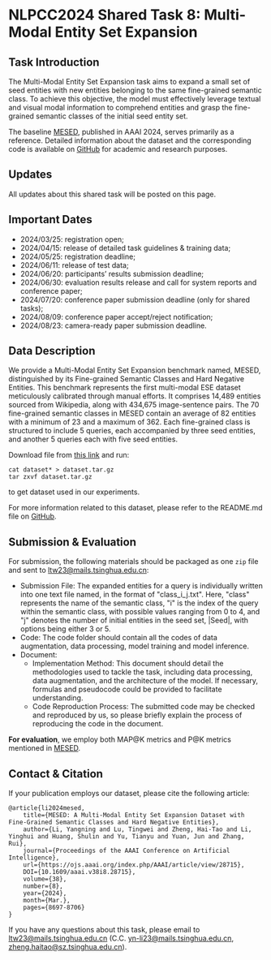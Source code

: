 # NLPCC2024 Shared Task 8: Multi-Modal Entity Set Expansion

## Task Introduction

The Multi-Modal Entity Set Expansion task aims to expand a small set of seed entities with new entities belonging to the same fine-grained semantic class. To achieve this objective, the model must effectively leverage textual and visual modal information to comprehend entities and grasp the fine-grained semantic classes of the initial seed entity set.

The baseline [MESED](https://ojs.aaai.org/index.php/AAAI/article/view/28715), published in AAAI 2024, serves primarily as a reference. Detailed information about the dataset and the corresponding code is available on [GitHub](https://github.com/THUKElab/MESED) for academic and research purposes.

## Updates

All updates about this shared task will be posted on this page.

## Important Dates

- 2024/03/25: registration open;
- 2024/04/15: release of detailed task guidelines & training data;
- 2024/05/25: registration deadline;
- 2024/06/11: release of test data;
- 2024/06/20: participants’ results submission deadline;
- 2024/06/30: evaluation results release and call for system reports and conference paper;
- 2024/07/20: conference paper submission deadline (only for shared tasks);
- 2024/08/09: conference paper accept/reject notification;
- 2024/08/23: camera-ready paper submission deadline.

## Data Description

We provide a Multi-Modal Entity Set Expansion benchmark named, MESED, distinguished by its Fine-grained Semantic Classes and Hard Negative Entities. This benchmark represents the first multi-modal ESE dataset meticulously calibrated through manual efforts. It comprises 14,489 entities sourced from Wikipedia, along with 434,675 image-sentence pairs. The 70 fine-grained semantic classes in MESED contain an average of 82 entities with a minimum of 23 and a maximum of 362. Each fine-grained class is structured to include 5 queries, each accompanied by three seed entities, and another 5 queries each with five seed entities.

Download file from [this link](https://cloud.tsinghua.edu.cn/d/a6562215250c43bfb760/) and run:


```
cat dataset* > dataset.tar.gz
tar zxvf dataset.tar.gz
```

to get dataset used in our experiments.

For more information related to this dataset, please refer to the README.md file on [GitHub](https://github.com/THUKElab/MESED).



## Submission & Evaluation

For submission, the following materials should be packaged as one `zip` file and sent to [ltw23@mails.tsinghua.edu.cn](mailto:ltw23@mails.tsinghua.edu.cn):

- Submission File: The expanded entities for a query is individually written into one text file named, in the format of "class_i_j.txt". Here, "class" represents the name of the semantic class, "i" is the index of the query within the semantic class, with possible values ranging from 0 to 4, and "j" denotes the number of initial entities in the seed set, |Seed|, with options being either 3 or 5.
- Code: The code folder should contain all the codes of data augmentation, data processing, model training and model inference.
- Document:
  - Implementation Method: This document should detail the methodologies used to tackle the task, including data processing, data augmentation, and the architecture of the model. If necessary, formulas and pseudocode could be provided to facilitate understanding.
  - Code Reproduction Process: The submitted code may be checked and reproduced by us, so please briefly explain the process of reproducing the code in the document.

**For evaluation**, we employ both MAP@K metrics and P@K metrics mentioned in [MESED](https://ojs.aaai.org/index.php/AAAI/article/view/28715).



## Contact & Citation

If your publication employs our dataset, please cite the following article:

```
@article{li2024mesed, 
	title={MESED: A Multi-Modal Entity Set Expansion Dataset with Fine-Grained Semantic Classes and Hard Negative Entities},
	author={Li, Yangning and Lu, Tingwei and Zheng, Hai-Tao and Li, Yinghui and Huang, Shulin and Yu, Tianyu and Yuan, Jun and Zhang, Rui},
	journal={Proceedings of the AAAI Conference on Artificial Intelligence},
	url={https://ojs.aaai.org/index.php/AAAI/article/view/28715},
	DOI={10.1609/aaai.v38i8.28715},
	volume={38},
	number={8},
	year={2024},
	month={Mar.},
	pages={8697-8706} 
}
```

If you have any questions about this task, please email to [ltw23@mails.tsinghua.edu.cn](mailto:ltw23@mails.tsinghua.edu.cn) (C.C. [yn-li23@mails.tsinghua.edu.cn](mailto:yn-li23@mails.tsinghua.edu.cn), [zheng.haitao@sz.tsinghua.edu.cn](mailto:zheng.haitao@sz.tsinghua.edu.cn)).
